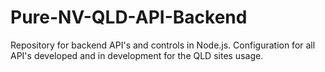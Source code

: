 # Pure-NV-QLD-API-Backend
Repository for backend API's and controls in Node.js. Configuration for all API's developed and in development for the QLD sites usage.
